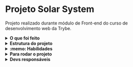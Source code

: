# Projeto Solar System

Projeto realizado durante módulo de Front-end do curso de desenvolvimento web da Trybe.

<details>
  <summary><strong>O que foi feito</strong></summary>

  <p>
  Neste projeto, foi desenvolvido uma página utilizando o biblioteca React para listar todos os planetas do Sistema Solar e também algumas das missões espaciais mais conhecidas. Colocando em prática alguns dos conceitos básicos de React: componentes, props e composição de componentes.
  </p>

  Como ficou:
  
  ![imagem da página](public/examples/req10.png)

</details>
<details>
  <summary><strong>Estrutura do projeto</strong></summary>

  - As imagens foram fornecidas pela Trybe: ```public/planets```;

</details>

<details>
  <summary><strong>:memo: Habilidades</strong></summary><br />

  - Utilizar JSX no React;
  - Utilizar corretamente o método render() para renderizar seus componentes;
  - Utilizar import para trazer componentes em diferentes arquivos;
  - Criar componentes de classe em React;
  - Criar múltiplos componentes a partir de um array;
  - Fazer uso de props corretamente;
  - Fazer uso de PropTypes para validar as props de um componente.

</details>
<details>
  <summary><strong>Para rodar o projeto</strong></summary></br>

  - Clone o projeto desse repositório para sua máquina;
  - Execute ```npm install```;
  - Execute ```npm start``` rodar a aplicação;
  
</details>
<details>
  <summary><strong>Devs responsáveis</strong></summary>

  - [@Murilo-MRS](https://github.com/Murilo-MRS)

</details>
<!-- Olá, Tryber!
Esse é apenas um arquivo inicial para o README do seu projeto.
É essencial que você preencha esse documento por conta própria, ok?
Não deixe de usar nossas dicas de escrita de README de projetos, e deixe sua criatividade brilhar!
:warning: IMPORTANTE: você precisa deixar nítido:
- quais arquivos/pastas foram desenvolvidos por você; 
- quais arquivos/pastas foram desenvolvidos por outra pessoa estudante;
- quais arquivos/pastas foram desenvolvidos pela Trybe.
-->